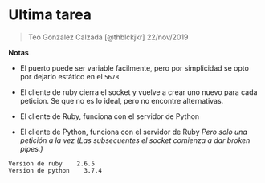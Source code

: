 # Ultima tarea

> Teo Gonzalez Calzada [@thblckjkr] 22/nov/2019

**Notas**

- El puerto puede ser variable facilmente, pero por simplicidad se opto por dejarlo estático en el `5678`

- El cliente de ruby cierra el socket y vuelve a crear uno nuevo para cada peticion. Se que no es lo ideal, pero no encontre alternativas.

- El cliente de Ruby, funciona con el servidor de Python

- El cliente de Python, funciona con el servidor de Ruby *Pero solo una petición a la vez (Las subsecuentes el socket comienza a dar broken pipes.)*

```
Version de ruby    2.6.5
Version de python	 3.7.4
```